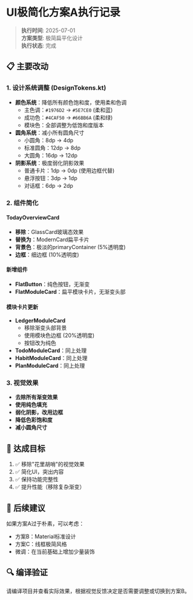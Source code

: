 # UI极简化方案A执行记录

> **执行时间**: 2025-07-01  
> **方案类型**: 极简扁平化设计  
> **执行状态**: 完成  

## 📋 主要改动

### 1. 设计系统调整 (DesignTokens.kt)
- **颜色系统**：降低所有颜色饱和度，使用柔和色调
  - 主色调：`#1976D2` → `#5E7CE0` (柔和蓝)
  - 成功色：`#4CAF50` → `#66BB6A` (柔和绿)
  - 模块色：全部调整为低饱和度版本
- **圆角系统**：减小所有圆角尺寸
  - 小圆角：8dp → 4dp
  - 标准圆角：12dp → 8dp
  - 大圆角：16dp → 12dp
- **阴影系统**：极度弱化阴影效果
  - 普通卡片：1dp → 0dp (使用边框代替)
  - 悬浮按钮：3dp → 1dp
  - 对话框：6dp → 2dp

### 2. 组件简化

#### TodayOverviewCard
- **移除**：GlassCard玻璃态效果
- **替换为**：ModernCard扁平卡片
- **背景色**：极淡的primaryContainer (5%透明度)
- **边框**：细边框 (10%透明度)

#### 新增组件
- **FlatButton**：纯色按钮，无渐变
- **FlatModuleCard**：扁平模块卡片，无渐变头部

#### 模块卡片更新
- **LedgerModuleCard**
  - 移除渐变头部背景
  - 使用模块色边框 (20%透明度)
  - 按钮改为纯色
- **TodoModuleCard**：同上处理
- **HabitModuleCard**：同上处理
- **PlanModuleCard**：同上处理

### 3. 视觉效果
- **去除所有渐变效果**
- **使用纯色填充**
- **弱化阴影，改用边框**
- **降低色彩饱和度**
- **减小圆角尺寸**

## 🎯 达成目标
1. ✅ 移除"花里胡哨"的视觉效果
2. ✅ 简化UI，突出内容
3. ✅ 保持功能完整性
4. ✅ 提升性能（移除复杂渐变）

## 📝 后续建议
如果方案A过于朴素，可以考虑：
- 方案B：Material标准设计
- 方案C：线框极简风格
- 微调：在当前基础上增加少量装饰

## 🔍 编译验证
请编译项目并查看实际效果，根据视觉反馈决定是否需要调整或切换到方案B。